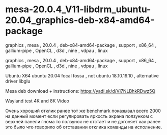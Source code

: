 # mesa-20.0.4_V11-libdrm_ubuntu-20.04_graphics-deb-x84-amd64-package
graphics , mesa , 20.0.4 , deb-x84-amd64-package , support , x86_64 , gallium-pipe , OpenCL , d3d , nine , vdpau , linux

graphics , mesa , 20.0.4 , deb-x84-amd64-package , support , x86_64 , gallium-pipe , OpenCL , d3d , nine , vdpau , linux


Ubuntu X64 ubuntu 20.04 focal fossa , not ubuntu 18.10.19.10 , alternative driver libglu

Mesa deb download + instructions: https://yadi.sk/d/Vi7NLBhkRDwz5Q

Wayland test 4K and 8K Video

Очень хороший отклик ранее тот же benchmark показывал всего 2000 на данный момент если регулировать яркость экрана ползунком с верхней панели гнома то ползунок не отстает и не догоняет как ранее это было что говорило об отставании отклика команды на исполнение.
